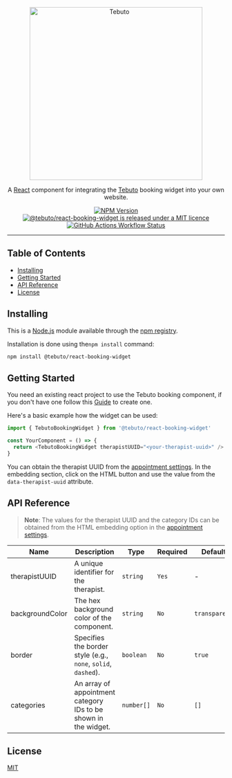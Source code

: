 
<div align="center">
  <img alt="Tebuto" src="https://tebuto.de/assets/logo.svg" width="400" />
</div>

<p align="center">A <a href="https://react.dev" target="_blank">React</a> component for integrating the <a href="https://tebuto.de"  target="_blank">Tebuto</a> booking widget into your own website.
<p align="center">

<div align="center">
  <a href="https://www.npmjs.com/package/jest"><img alt="NPM Version" src="https://img.shields.io/npm/v/%40tebuto%2Freact-booking-widget"></a>
  <a href="https://github.com/jestjs/jest/blob/main/LICENSE"> <img alt="@tebuto/react-booking-widget is released under a MIT licence" src="https://img.shields.io/npm/l/%40tebuto%2Freact-booking-widget"></a>
  <a href="https://github.com/jestjs/jest/actions/workflows/branch.yaml"><img alt="GitHub Actions Workflow Status" src="https://img.shields.io/github/actions/workflow/status/tebuto/react-booking-widget/.github%2Fworkflows%2Fbranch.yaml?label=CI&logo=GitHub"></a>
</div>
<hr />

## Table of Contents <!-- omit in toc -->

- [Installing](#installing)
- [Getting Started](#getting-started)
- [API Reference](#api-reference)
- [License](#license)

## Installing

This is a [Node.js](https://nodejs.org/en/) module available through the
[npm registry](https://www.npmjs.com/package/@tebuto/react-booking-widget).

Installation is done using the`npm install` command:

``` bash
npm install @tebuto/react-booking-widget
```

## Getting Started

You need an existing react project to use the Tebuto booking component, if you don't have one follow this [Guide](https://react.dev/learn/start-a-new-react-project) to create one.

Here's a basic example how the widget can be used:

```typescript
import { TebutoBookingWidget } from '@tebuto/react-booking-widget'

const YourComponent = () => {
  return <TebutoBookingWidget therapistUUID="<your-therapist-uuid>" />
}
```

You can obtain the therapist UUID from the [appointment settings](https://app.tebuto.de/einstellungen/termine). In the embedding section, click on the HTML button and use the value from the `data-therapist-uuid` attribute.

## API Reference

> **Note**: The values for the therapist UUID and the category IDs can be obtained from the HTML embedding option in the [appointment settings](https://app.tebuto.de/einstellungen/termine).

| Name            | Description                                                     | Type       | Required | Default       |
| --------------- | --------------------------------------------------------------- | ---------- | -------- | ------------- |
| therapistUUID   | A unique identifier for the therapist.                          | `string`   | `Yes`    | -             |
| backgroundColor | The hex background color of the component.                      | `string`   | `No`     | `transparent` |
| border          | Specifies the border style (e.g., `none`, `solid`, `dashed`).   | `boolean`  | `No`     | `true`        |
| categories      | An array of appointment category IDs to be shown in the widget. | `number[]` | `No`     | `[]`          |

## License

[MIT](LICENSE)
